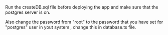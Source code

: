 Run the createDB.sql file before deploying the app and make sure that the postgres server is on.

Also change the password from "root" to the password that you have set for "postgres" user in yout system , change this in database.ts file.
